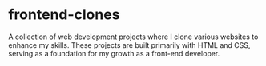 # frontend-clones
A collection of web development projects where I clone various websites to enhance my skills. These projects are built primarily with HTML and CSS, serving as a foundation for my growth as a front-end developer.
